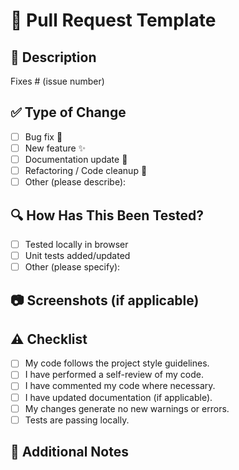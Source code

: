 # 📝 Pull Request Template

## 📌 Description
<!-- Provide a clear and concise description of the changes. 
Why are these changes necessary? What problem does it solve? -->

Fixes # (issue number)

## ✅ Type of Change
<!-- Please check the relevant options with an "x" -->
- [ ] Bug fix 🐛
- [ ] New feature ✨
- [ ] Documentation update 📝
- [ ] Refactoring / Code cleanup 🧹
- [ ] Other (please describe):

## 🔍 How Has This Been Tested?
<!-- Describe the tests you ran to verify your changes.
Include steps so reviewers can reproduce them if needed. -->

- [ ] Tested locally in browser
- [ ] Unit tests added/updated
- [ ] Other (please specify):

## 📷 Screenshots (if applicable)
<!-- Add screenshots or GIFs that help reviewers understand the change -->

## ⚠️ Checklist
- [ ] My code follows the project style guidelines.
- [ ] I have performed a self-review of my code.
- [ ] I have commented my code where necessary.
- [ ] I have updated documentation (if applicable).
- [ ] My changes generate no new warnings or errors.
- [ ] Tests are passing locally.

## 📌 Additional Notes
<!-- Add any extra context or information here -->
